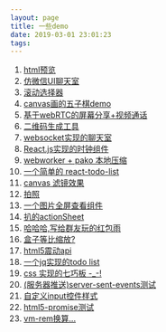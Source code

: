 ```yaml
---
layout: page
title: 一些demo
date: 2019-03-01 23:01:23
tags:
---
```

<ol>
    <li><a target="_blank" href="/demo/html-preview">html预览</a></li>
    <li><a target="_blank" href="https://draw.lyan.me/chat-room">仿微信UI聊天室</a></li>
    <li><a target="_blank" href="https://draw.lyan.me/picker">滚动选择器</a></li>
    <li><a target="_blank" href="https://draw.lyan.me/gobang">canvas画的五子棋demo</a></li>
    <li><a target="_blank" href="/demo/remote/">基于webRTC的屏幕分享+视频通话</a></li>
    <li><a target="_blank" href="/demo/genqrcode/">二维码生成工具</a></li>
    <li><a target="_blank" href="/demo/chatroom.html">websocket实现的聊天室</a></li>
    <li><a target="_blank" href="/demo/react-clock/index.html">React.js实现的时钟组件</a></li>
    <li><a target="_blank" href="/demo/web-worker-test/index.html">webworker + pako 本地压缩</a></li>
    <li><a target="_blank" href="/demo/react-todo-list/index.html" title="简单的 react todo list">一个简单的 react-todo-list</a></li>
    <li><a target="_blank" href="/demo/canvas-filter/index.html">canvas 滤镜效果</a></li>
    <li><a target="_blank" href="/demo/webRTC/index.html">拍照</a></li>
    <li><a target="_blank" href="/demo/pictureView/index.html">一个图片全屏查看组件</a></li>
    <li><a target="_blank" href="/demo/actionSheet/index.html">扒的actionSheet</a></li>
    <li><a target="_blank" href="/demo/red.html">哈哈哈,写给群友玩的红包雨</a></li>
    <li><a target="_blank" href="/demo/square.html">盒子等比缩放?</a></li>
    <li><a target="_blank" href="/demo/vibrate.html">html5震动api</a></li>
    <li><a target="_blank" href="/demo/todolist/index.html">一个jq实现的todo list</a></li>
    <li><a target="_blank" href="/demo/tangram">css 实现的七巧板 -_-!</a></li>
    <li><a target="_blank" href="/demo/server-sent-events">(服务器推送)server-sent-events测试</a></li>
    <li><a target="_blank" href="/demo/input-appearance">自定义input控件样式</a></li>
    <li><a target="_blank" href="/demo/html5-promise">html5-promise测试</a></li>
    <li><a target="_blank" href="/demo/calc-vm-rem">vm-rem换算...</a></li>
</ol>